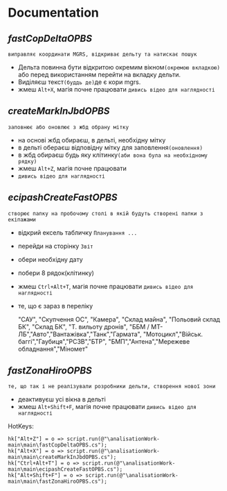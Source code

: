 # Documentation

## _fastCopDeltaOPBS_
    виправляє координати MGRS, відкриває дельту та натискає пошук
- Дельта повинна бути відкритою окремим вікном`(окремою вкладкою)` або перед використанням перейти на вкладку дельти.
- Виділяєш текст`(буддь де)`де є кори mgrs.
- жмеш `Alt+X`, магія почне працювати
`дивись відео для наглядності`

## _createMarkInJbdOPBS_
    заповнює або оновлює з жбд обрану мітку
- на основі жбд обираєш, в дельті, необхідну мітку
- в дельті обераєш відповідну мітку для заповлення`(оновлення)`
- в жбд обираєш будь яку клітинку`(аби вона була на необхідному рядку)`
- жмеш `Alt+Z`, магія почне працювати
- `дивись відео для наглядності`

## _ecipashCreateFastOPBS_
    створює папку на пробочому столі в якій будуть створені папки з екіпажами
- відкрий ексель табличку `Планування ...`
- перейди на сторінку `Звіт`
- обери необхідну дату
- побери 8 рядок(клітинку)
- жмеш `Ctrl+Alt+T`, магія почне працювати
`дивись відео для наглядності`
- те, що є зараз в переліку

	"САУ", "Скупчення ОС", "Камера", "Склад майна", 
    "Польовий склад БК", "Склад БК", "Т. вильоту дронів", 
    "ББМ / МТ-ЛБ","Авто","Вантажівка","Танк","Гармата", 
    "Мотоцикл","Військ. баггі","Гаубиця","РСЗВ","БТР", 
    "БМП","Антена","Мережеве обладнання","Міномет"

## _fastZonaHiroOPBS_
    те, що так і не реалізували розробники дельти, створення нової зони
- деактивуєш усі вікна в дельті
- жмеш `Alt+Shift+F`, магія почне працювати
`дивись відео для наглядності`

HotKeys:

	hk["Alt+Z"] = o => script.run(@"\analisationWork-main\main\fastCopDeltaOPBS.cs");
	hk["Alt+X"] = o => script.run(@"\analisationWork-main\main\createMarkInJbdOPBS.cs");
	hk["Ctrl+Alt+T"] = o => script.run(@"\analisationWork-main\main\ecipashCreateFastOPBS.cs");
	hk["Alt+Shift+F"] = o => script.run(@"\analisationWork-main\main\fastZonaHiroOPBS.cs");

